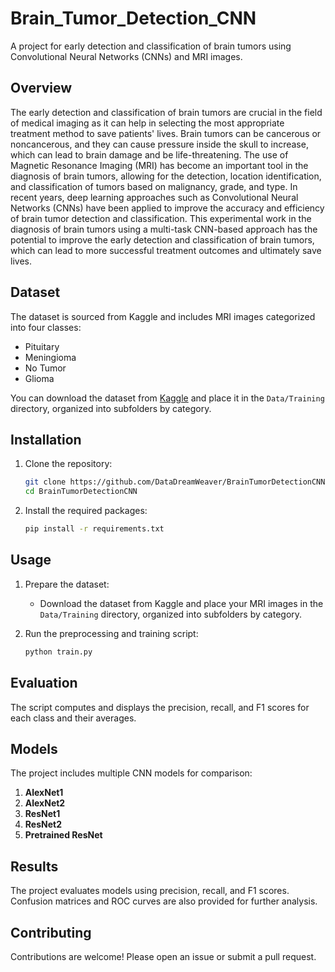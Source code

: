 # Brain_Tumor_Detection_CNN
A project for early detection and classification of brain tumors using Convolutional Neural Networks (CNNs) and MRI images.

## Overview

The early detection and classification of brain tumors are crucial in the field of medical imaging as it can help in selecting the most appropriate treatment method to save patients' lives. Brain tumors can be cancerous or noncancerous, and they can cause pressure inside the skull to increase, which can lead to brain damage and be life-threatening. The use of Magnetic Resonance Imaging (MRI) has become an important tool in the diagnosis of brain tumors, allowing for the detection, location identification, and classification of tumors based on malignancy, grade, and type. In recent years, deep learning approaches such as Convolutional Neural Networks (CNNs) have been applied to improve the accuracy and efficiency of brain tumor detection and classification. This experimental work in the diagnosis of brain tumors using a multi-task CNN-based approach has the potential to improve the early detection and classification of brain tumors, which can lead to more successful treatment outcomes and ultimately save lives.

## Dataset

The dataset is sourced from Kaggle and includes MRI images categorized into four classes:
- Pituitary
- Meningioma
- No Tumor
- Glioma

You can download the dataset from [Kaggle](https://www.kaggle.com/datasets/masoudnickparvar/brain-tumor-mri-dataset) and place it in the `Data/Training` directory, organized into subfolders by category.

## Installation

1. Clone the repository:
   ```bash
   git clone https://github.com/DataDreamWeaver/BrainTumorDetectionCNN.git
   cd BrainTumorDetectionCNN
   ```

2. Install the required packages:
   ```bash
   pip install -r requirements.txt
   ```

## Usage

1. Prepare the dataset:
   - Download the dataset from Kaggle and place your MRI images in the `Data/Training` directory, organized into subfolders by category.

2. Run the preprocessing and training script:
   ```bash
   python train.py
   ```

## Evaluation

The script computes and displays the precision, recall, and F1 scores for each class and their averages.

## Models

The project includes multiple CNN models for comparison:
1. **AlexNet1**
2. **AlexNet2**
3. **ResNet1**
4. **ResNet2**
5. **Pretrained ResNet**

## Results

The project evaluates models using precision, recall, and F1 scores. Confusion matrices and ROC curves are also provided for further analysis.

## Contributing

Contributions are welcome! Please open an issue or submit a pull request.
